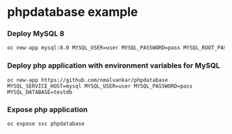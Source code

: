 # phpdatabase example

### Deploy MySQL 8
```sh
oc new-app mysql:8.0 MYSQL_USER=user MYSQL_PASSWORD=pass MYSQL_ROOT_PASSWORD=pass MYSQL_DATABASE=testdb -l db=mysql
```

### Deploy php application with environment variables for MySQL
```
oc new-app https://github.com/nmalvankar/phpdatabase MYSQL_SERVICE_HOST=mysql MYSQL_USER=user MYSQL_PASSWORD=pass MYSQL_DATABASE=testdb
```

### Expose php application
```
oc expose svc phpdatabase
```
